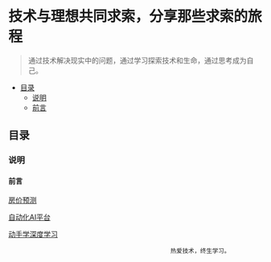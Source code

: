 # 技术与理想共同求索，分享那些求索的旅程

> 通过技术解决现实中的问题，通过学习探索技术和生命，通过思考成为自己。

- [目录](#目录)
  - [说明](#说明)
  - [前言](#前言)

## 目录
### 说明

#### 前言

[房价预测](http://htmlpreview.github.io/?https://github.com/ahaqu01/ahaqu01.github.io/blob/d7308326dbcbe9acc0c7d9c54ee15dd5fc0d2926/pred_house_price.html)

[自动化AI平台](https://ahaqu01.github.io/auto_ai_platform/)

[动手学深度学习](https://ahaqu01.github.io/d2l-zh/)


                                                 热爱技术，终生学习。
